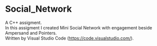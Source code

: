 # Social_Network
A C++ assigment.<br />
In this assigment I created Mini Social Network with engagement beside Ampersand and Pointers.<br />
Written by Visual Studio Code (https://code.visualstudio.com/).<br />

